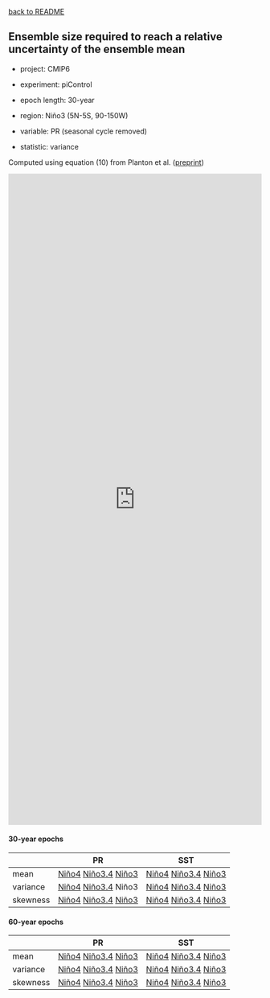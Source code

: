 [back to README](../README.md)

## Ensemble size required to reach a relative uncertainty of the ensemble mean

- project: CMIP6

- experiment: piControl

- epoch length: 30-year

- region: Niño3 (5N-5S, 90-150W)

- variable: PR (seasonal cycle removed)

- statistic: variance

Computed using equation (10) from Planton et al. ([preprint](https://doi.org/10.22541/essoar.170196744.48068128/v1))


<iframe title=" Required Ensemble Size (RES) for Nino3 PRA variance " aria-label="Dot Plot" id="datawrapper-chart-mXKBF" src="https://datawrapper.dwcdn.net/mXKBF/2/" scrolling="no" frameborder="0" style="width: 0; min-width: 100% !important; border: none;" height="1296" data-external="1"></iframe><script type="text/javascript">!function(){"use strict";window.addEventListener("message",(function(a){if(void 0!==a.data["datawrapper-height"]){var e=document.querySelectorAll("iframe");for(var t in a.data["datawrapper-height"])for(var r=0;r<e.length;r++)if(e[r].contentWindow===a.source){var i=a.data["datawrapper-height"][t]+"px";e[r].style.height=i}}}))}();
</script>


#### 30-year epochs

|  | PR | SST |
| --- | --- | --- |
| mean | [Niño4](res_ave_pr_val_n40e_030_year.md) [Niño3.4](res_ave_pr_val_n34e_030_year.md) [Niño3](res_ave_pr_val_n30e_030_year.md) | [Niño4](res_ave_ts_val_n40e_030_year.md) [Niño3.4](res_ave_ts_val_n34e_030_year.md) [Niño3](res_ave_ts_val_n30e_030_year.md) |
| variance | [Niño4](res_var_pr_ano_n40e_030_year.md) [Niño3.4](res_var_pr_ano_n34e_030_year.md) Niño3 | [Niño4](res_var_ts_ano_n40e_030_year.md) [Niño3.4](res_var_ts_ano_n34e_030_year.md) [Niño3](res_var_ts_ano_n30e_030_year.md) |
| skewness | [Niño4](res_ske_pr_ano_n40e_030_year.md) [Niño3.4](res_ske_pr_ano_n34e_030_year.md) [Niño3](res_ske_pr_ano_n30e_030_year.md) | [Niño4](res_ske_ts_ano_n40e_030_year.md) [Niño3.4](res_ske_ts_ano_n34e_030_year.md) [Niño3](res_ske_ts_ano_n30e_030_year.md) |


#### 60-year epochs

|  | PR | SST |
| --- | --- | --- |
| mean | [Niño4](res_ave_pr_val_n40e_060_year.md) [Niño3.4](res_ave_pr_val_n34e_060_year.md) [Niño3](res_ave_pr_val_n30e_060_year.md) | [Niño4](res_ave_ts_val_n40e_060_year.md) [Niño3.4](res_ave_ts_val_n34e_060_year.md) [Niño3](res_ave_ts_val_n30e_060_year.md) |
| variance | [Niño4](res_var_pr_ano_n40e_060_year.md) [Niño3.4](res_var_pr_ano_n34e_060_year.md) [Niño3](res_var_pr_ano_n30e_060_year.md) | [Niño4](res_var_ts_ano_n40e_060_year.md) [Niño3.4](res_var_ts_ano_n34e_060_year.md) [Niño3](res_var_ts_ano_n30e_060_year.md) |
| skewness | [Niño4](res_ske_pr_ano_n40e_060_year.md) [Niño3.4](res_ske_pr_ano_n34e_060_year.md) [Niño3](res_ske_pr_ano_n30e_060_year.md) | [Niño4](res_ske_ts_ano_n40e_060_year.md) [Niño3.4](res_ske_ts_ano_n34e_060_year.md) [Niño3](res_ske_ts_ano_n30e_060_year.md) |
